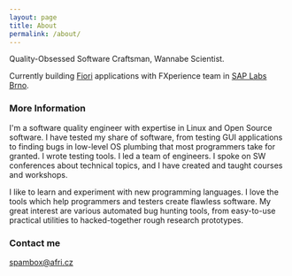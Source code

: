 ```yaml
---
layout: page
title: About
permalink: /about/
---
```


Quality-Obsessed Software Craftsman, Wannabe Scientist.

Currently building
[Fiori](https://www.sap.com/product/technology-platform/fiori.html)
applications with FXperience team in [SAP Labs
Brno](https://www.facebook.com/SAPLabsCZ/).

### More Information

I'm a software quality engineer with expertise in Linux and Open Source
software. I have tested my share of software, from testing GUI applications to
finding bugs in low-level OS plumbing that most programmers take for granted. I
wrote testing tools. I led a team of engineers. I spoke on SW conferences about
technical topics, and I have created and taught courses and workshops.

I like to learn and experiment with new programming languages. I love the tools
which help programmers and testers create flawless software. My great interest
are various automated bug hunting tools, from easy-to-use practical utilities
to hacked-together rough research prototypes.

### Contact me

[spambox@afri.cz](mailto:spambox@afri.cz)
